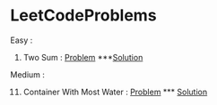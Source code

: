 # LeetCodeProblems

Easy : 
   1. Two Sum  : 
       [Problem](https://leetcode.com/problems/two-sum//)  ***[Solution](https://github.com/ktariayman/LeetCodeProblems/blob/main/Find_Two_Sum.js)
       
Medium :

   11. Container With Most Water : 
       [Problem](https://leetcode.com/problems/container-with-most-water//) *** [Solution](https://github.com/ktariayman/LeetCodeProblems/blob/main/Container_with_most_water.js)
